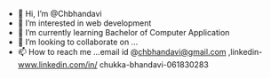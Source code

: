 - 👋 Hi, I’m @Chbhandavi
- 👀 I’m interested in web development 
- 🌱 I’m currently learning Bachelor of Computer Application
- 💞️ I’m looking to collaborate on ...
- 📫 How to reach me ...email id @chbhandavi@gmail.com ,linkedin- www.linkedin.com/in/
chukka-bhandavi-061830283

 

<!---
Chbhandavi/Chbhandavi is a ✨ special ✨ repository because its `README.md` (this file) appears on your GitHub profile.
You can click the Preview link to take a look at your changes.
--->
